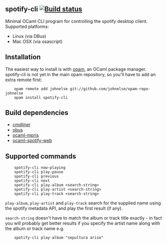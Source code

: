 spotify-cli [![Build status](https://travis-ci.org/johnelse/spotify-cli.png?branch=master)](https://travis-ci.org/johnelse/spotify-cli)
-----------

Minimal OCaml CLI program for controlling the spotify desktop client.
Supported platforms:

* Linux (via DBus)
* Mac OSX (via osascript)

Installation
------------

The easiest way to install is with [opam](http://opam.ocaml.org/), an OCaml
package manager. spotify-cli is not yet in the main opam repository, so you'll
have to add an extra remote first:

```
    opam remote add johnelse git://github.com/johnelse/opam-repo-johnelse
    opam install spotify-cli
```

Build dependencies
------------------

* [cmdliner](https://github.com/dbuenzli/cmdliner)
* [obus](https://github.com/diml/obus)
* [ocaml-mpris](https://github.com/johnelse/ocaml-mpris)
* [ocaml-spotify-web](https://github.com/johnelse/ocaml-spotify-web)

Supported commands
------------------

```
    spotify-cli now-playing
    spotify-cli play-pause
    spotify-cli previous
    spotify-cli next
    spotify-cli play-album <search-string>
    spotify-cli play-artist <search-string>
    spotify-cli play-track <search-string>
```

`play-album`, `play-artist` and `play-track` search for the supplied name using
the spotify metadata API, and play the first result (if any).

`search-string` doesn't have to match the album or track title exactly - in
fact you will probably get better results if you specify the artist name along
with the album or track name e.g.

```
    spotify-cli play-album "sepultura arise"
```
